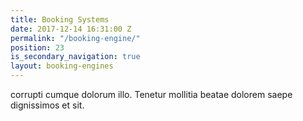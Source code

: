 ```yaml
---
title: Booking Systems
date: 2017-12-14 16:31:00 Z
permalink: "/booking-engine/"
position: 23
is_secondary_navigation: true
layout: booking-engines
---
```


corrupti cumque dolorum illo. Tenetur mollitia beatae dolorem saepe dignissimos et sit.

